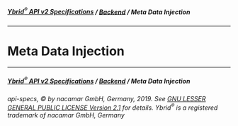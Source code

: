 ##### [**Ybrid<sup>®</sup> API v2 Specifications**](../../) / [**Backend**](../) / Meta Data Injection
---

# Meta Data Injection


---
##### [**Ybrid<sup>®</sup> API v2 Specifications**](../../) / [**Backend**](../) / Meta Data Injection
###### api-specs, © by nacamar GmbH, Germany, 2019. See [GNU LESSER GENERAL PUBLIC LICENSE Version 2.1](/LICENSE) for details. Ybrid<sup>®</sup> is a registered trademark of nacamar GmbH, Germany 
